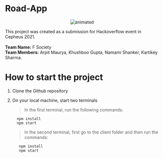# Road-App

<p align="center">
  <img src="http://cdn.lowgif.com/full/f461640eb016bd8c-yizhuang-will-host-beijing-s-first-test-road-for-self-driving.gif" alt="animated" />
</p>

This project was created as a submission for Hackoverflow event in Cepheus 2021. </br></br>
**Team Name:** F Society</br>
**Team Members:** Arpit Maurya, Khushboo Gupta, Namami Shanker, Kartikey Sharma.</br>

# How to start the project

1. Clone the Github repository </br> 
2. On your local machine, start two terminals </br>
    > In the first terminal, run the following commands:
    ```
      npm install
      npm start 
    ``` 
  
    > In the second terminal, first go to the client folder and then run the commands: 
    ```cd client
       npm install
       npm start
    ```
    

    
    
    

